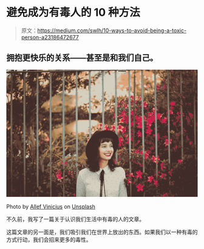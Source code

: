 # 避免成为有毒人的 10 种方法

> 原文：<https://medium.com/swlh/10-ways-to-avoid-being-a-toxic-person-a23186472677>

## 拥抱更快乐的关系——甚至是和我们自己。

![](img/208777ec1876ffee20fa09f55a4d575d.png)

Photo by [Allef Vinicius](https://unsplash.com/@seteales?utm_source=unsplash&utm_medium=referral&utm_content=creditCopyText) on [Unsplash](https://unsplash.com/search/photos/happy-people?utm_source=unsplash&utm_medium=referral&utm_content=creditCopyText)

不久前，我写了一篇关于认识我们生活中有毒的人的文章。

这篇文章的另一面是，我们吸引我们在世界上放出的东西。如果我们以一种有毒的方式行动，我们会招来更多的毒性。